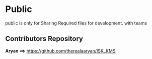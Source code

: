 # Public
 public is only for Sharing Required files for development. with teams

## Contributors Repository

**Aryan ==>**  https://github.com/therealaaryan/ISK_KMS

